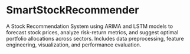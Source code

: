# SmartStockRecommender
A Stock Recommendation System using ARIMA and LSTM models to forecast stock prices, analyze risk-return metrics, and suggest optimal portfolio allocations across sectors. Includes data preprocessing, feature engineering, visualization, and performance evaluation.
